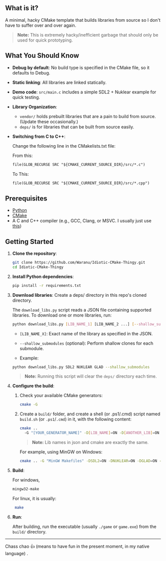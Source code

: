 ## What is it?

A minimal, hacky CMake template that builds libraries from source so I don't have to suffer over and over again. 

> **Note:** This is extremely hacky/inefficient garbage that should only be used for quick prototyping. 

## What You Should Know

* **Debug by default**: No build type is specified in the CMake file, so it defaults to Debug.
* **Static linking**: All libraries are linked statically.
* **Demo code**: `src/main.c` includes a simple SDL2 + Nuklear example for quick testing.
* **Library Organization**:

  * `vendor/` holds prebuilt libraries that are a pain to build from source. (Update these occasionally.)
  * `deps/` is for libraries that can be built from source easily.
- **Switching from C to C++**: 

    Change the following line in the CMakelists.txt file:
    
    From this: 
    ```txt
    file(GLOB_RECURSE SRC "${CMAKE_CURRENT_SOURCE_DIR}/src/*.c")
    ```
    To This:
    ```txt
    file(GLOB_RECURSE SRC "${CMAKE_CURRENT_SOURCE_DIR}/src/*.cpp")
    ```


## Prerequisites

* [Python](https://www.python.org/downloads/)
* [CMake](https://cmake.org/download/)
* A C and C++ compiler (e.g., GCC, Clang, or MSVC. I usually just use [this](https://github.com/brechtsanders/winlibs_mingw/releases/download/15.1.0posix-12.0.0-msvcrt-r1/winlibs-x86_64-posix-seh-gcc-15.1.0-mingw-w64msvcrt-12.0.0-r1.zip))
## Getting Started

1. **Clone the repository**:

   ```bash
   git clone https://github.com/Waranu/Idiotic-CMake-Thingy.git
   cd Idiotic-CMake-Thingy
   ```

2. **Install Python dependencies**:

   ```bash
   pip install -r requirements.txt
   ```

3. **Download libraries**:
   Create a deps/ directory in this repo's cloned directory. 

   The `download_libs.py` script reads a JSON file containing supported libraries. To download one or more libraries, run:

   ```bash
   python download_libs.py [LIB_NAME_1] [LIB_NAME_2 ...] [--shallow_submodules]
   ```

   * `[LIB_NAME_X]`: Exact name of the library as specified in the JSON.

   * `--shallow_submodules` (optional): Perform shallow clones for each submodule.
   * Example: 
    ```bash
    python download_libs.py SDL2 NUKLEAR GLAD --shallow_submodules
    ```

   > **Note:** Running this script will clear the `deps/` directory each time.

4. **Configure the build**:

   1. Check your available CMake generators:

      ```bash
      cmake -G
      ```
   2. Create a `build/` folder, and create a shell (or .ps1/.cmd) script named `build.sh` (or `.ps1`/`.cmd`) in it, with the following content:

      ```bash
      cmake .. 
        -G "[YOUR_GENERATOR_NAME]" -D[LIB_NAME]=ON -D[ANOTHER_LIB]=ON -DCMAKE_C_COMPILER=[your_c_compiler]-DCMAKE_CXX_COMPILER=[your_cxx_compiler]
      ```

      > **Note:** Lib names in json and cmake are exactly the same. 

      For example, using MinGW on Windows:

      ```bash
      cmake .. -G "MinGW Makefiles" -DSDL2=ON -DNUKLEAR=ON -DGLAD=ON -DCMAKE_C_COMPILER=gcc -DCMAKE_CXX_COMPILER=g++
      ```

5. **Build**:
   
   For windows, 

   ```bash
   mingw32-make
   ```
   For linux, it is usually: 
   ```bash
    make
   ```

6. **Run**:

   After building, run the executable (usually `./game` or `game.exe`) from the `build/` directory.

---

Chass chao 👍 (means to have fun in the present moment, in my native language) . 
